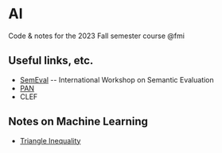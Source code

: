 # AI

Code & notes for the 2023 Fall semester course @fmi

## Useful links, etc.

- [SemEval](https://semeval.github.io/) -- International Workshop on Semantic Evaluation
- [PAN](https://pan.webis.de/)
- CLEF

## Notes on Machine Learning

- [Triangle Inequality](https://triangleinequality.wordpress.com/category/machine-learning/)
